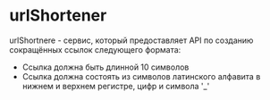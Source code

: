 # urlShortener
urlShortnere - сервис, который предоставляет API по созданию сокращённых ссылок следующего формата:
- Ссылка должна быть длинной 10 символов
- Ссылка должна состоять из символов латинского алфавита в нижнем и верхнем регистре, цифр и символа '_'
